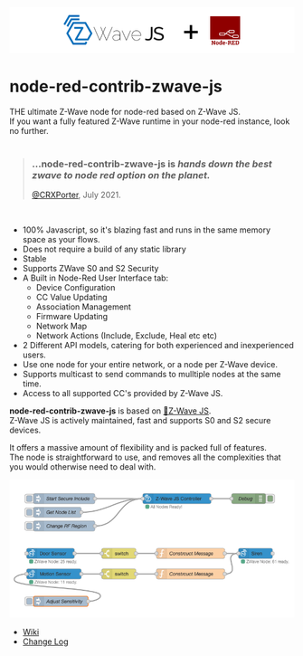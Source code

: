 ![Image](./resources/ReadMe.png)  

# node-red-contrib-zwave-js

THE ultimate Z-Wave node for node-red based on Z-Wave JS.  
If you want a fully featured Z-Wave runtime in your node-red instance, look no further.  
<br />  
> ### ...node-red-contrib-zwave-js is _hands down the best zwave to node red option on the planet._  
> [@CRXPorter](https://github.com/crxporter), July 2021.  
<br />  

  - 100% Javascript, so it's blazing fast and runs in the same memory space as your flows.
  - Does not require a build of any static library
  - Stable
  - Supports ZWave S0 and S2 Security
  - A Built in Node-Red User Interface tab:
    - Device Configuration
    - CC Value Updating
    - Association Management
    - Firmware Updating
    - Network Map
    - Network Actions (Include, Exclude, Heal etc etc)
  - 2 Different API models, catering for both experienced and inexperienced users.
  - Use one node for your entire network, or a node per Z-Wave device.
  - Supports multicast to send commands to mulltiple nodes at the same time.
  - Access to all supported CC's provided by Z-Wave JS.

**node-red-contrib-zwave-js** is based on  [&#x1F517;Z-Wave JS](https://zwave-js.github.io/node-zwave-js/#/).  
Z-Wave JS is actively  maintained, fast and supports S0 and S2 secure devices.

It offers a massive amount of flexibility and is packed full of features.   
The node is straightforward to use, and removes all the complexities that you would otherwise need to deal with.

![Image](./resources/Demo.png)  

 - [Wiki](https://github.com/zwave-js/node-red-contrib-zwave-js/wiki/getting-started)
 - [Change Log](./CHANGELOG.md)





